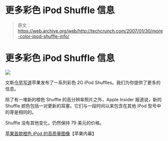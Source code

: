 # 更多彩色 iPod Shuffle 信息

> 原文：<https://web.archive.org/web/http://techcrunch.com/2007/01/30/more-color-ipod-shuffle-info/>

# 更多彩色 iPod Shuffle 信息

![](img/a511c9f6561acbaaa374caa29036ca39.png)

文斯[今早写道](https://web.archive.org/web/20210306123946/http://crunchgear.com/2007/01/30/apple-poops-out-multicolored-ipod-shuffles/)苹果发布了一系列彩色 2G iPod Shuffles。我们为你提供了更多的信息。

除了有一堆新的橙色 Shuffle 的高分辨率照片之外，Apple Insider 报道说，新的 Shuffle 颜色包括一对更新的耳塞。它们与一段时间以来包含在其他 iPod 型号中的芽是相同的。

Shuffle 没有其他变化，仍然保持 79 美元的价格。

[苹果首款橙色 iPod 的高质量图像](https://web.archive.org/web/20210306123946/http://www.appleinsider.com/article.php?id=2455)【苹果内幕】